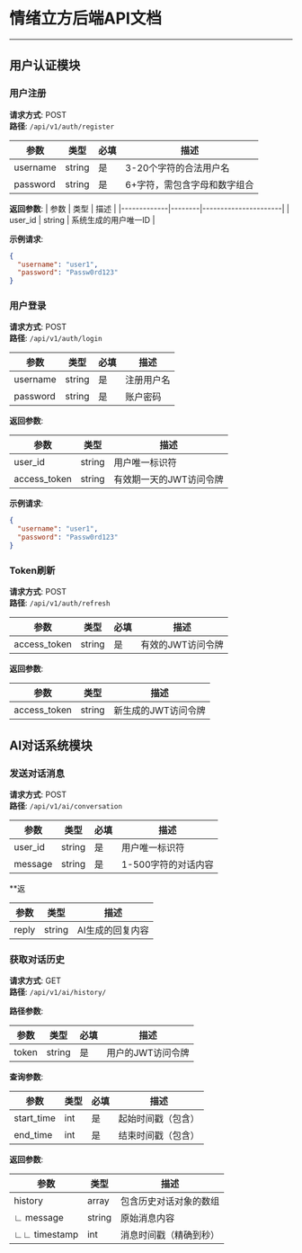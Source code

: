 # 情绪立方后端API文档

---

## 用户认证模块

### 用户注册
**请求方式**: POST  
**路径**: `/api/v1/auth/register`

| 参数        | 类型   | 必填 | 描述                         |
|-------------|--------|------|------------------------------|
| username    | string | 是   | 3-20个字符的合法用户名       |
| password    | string | 是   | 6+字符，需包含字母和数字组合 |

**返回参数**:
| 参数        | 类型   | 描述                 |
|-------------|--------|----------------------|
| user_id     | string | 系统生成的用户唯一ID |

**示例请求**:
```json
{
  "username": "user1",
  "password": "Passw0rd123"
}
```

### 用户登录

**请求方式**: POST  
**路径**: `/api/v1/auth/login`

|参数|类型|必填|描述|
|---|---|---|---|
|username|string|是|注册用户名|
|password|string|是|账户密码|

**返回参数**:

|参数|类型|描述|
|---|---|---|
|user_id|string|用户唯一标识符|
|access_token|string|有效期一天的JWT访问令牌|
**示例请求**:
```json
{
  "username": "user1",
  "password": "Passw0rd123"
}
```

### Token刷新

**请求方式**: POST  
**路径**: `/api/v1/auth/refresh`

|参数|类型|必填|描述|
|---|---|---|---|
|access_token|string|是|有效的JWT访问令牌|

**返回参数**:

|参数|类型|描述|
|---|---|---|
|access_token|string|新生成的JWT访问令牌
## AI对话系统模块

### 发送对话消息

**请求方式**: POST  
**路径**: `/api/v1/ai/conversation`

|参数|类型|必填|描述|
|---|---|---|---|
|user_id|string|是|用户唯一标识符|
|message|string|是|1-500字符的对话内容|

**返

|参数|类型|描述|
|---|---|---|
|reply|string|AI生成的回复内容|

### 获取对话历史

**请求方式**: GET  
**路径**: `/api/v1/ai/history/`

**路径参数**:

|参数|类型|必填|描述|
|---|---|---|---|
|token|string|是|用户的JWT访问令牌|

**查询参数**:

|参数|类型|必填|描述|
|---|---|---|---|
|start_time|int|是|起始时间戳（包含）|
|end_time|int|是|结束时间戳（包含）|

**返回参数**:

|参数|类型|描述|
|---|---|---|
|history|array|包含历史对话对象的数组|
|∟ message|string|原始消息内容|
|∟∟ timestamp|int|消息时间戳（精确到秒）|